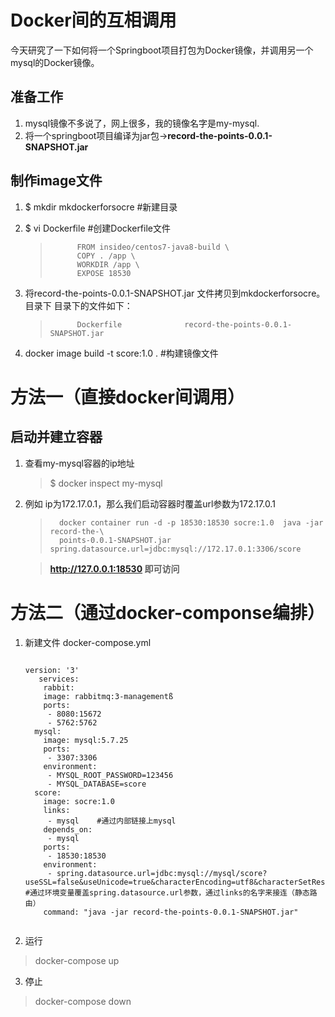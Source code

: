 # Docker间的互相调用

今天研究了一下如何将一个Springboot项目打包为Docker镜像，并调用另一个mysql的Docker镜像。



## 准备工作
1.	mysql镜像不多说了，网上很多，我的镜像名字是my-mysql.
2. 将一个springboot项目编译为jar包->**record-the-points-0.0.1-SNAPSHOT.jar**

## 制作image文件
1.  $	mkdir mkdockerforsocre  #新建目录
2.  $	vi Dockerfile       #创建Dockerfile文件
			
	>			FROM insideo/centos7-java8-build \
	>			COPY . /app \
	>			WORKDIR /app \
	>			EXPOSE 18530 
			
3. 将record-the-points-0.0.1-SNAPSHOT.jar 文件拷贝到mkdockerforsocre。目录下
目录下的文件如下：

	>     		Dockerfile				record-the-points-0.0.1-SNAPSHOT.jar


4. docker image build -t score:1.0 .   #构建镜像文件



# 方法一（直接docker间调用）

##  启动并建立容器

1. 查看my-mysql容器的ip地址

	>  $ docker  inspect my-mysql

2. 例如 ip为172.17.0.1，那么我们启动容器时覆盖url参数为172.17.0.1

	>		docker container run -d -p 18530:18530 socre:1.0  java -jar record-the-\
	>		points-0.0.1-SNAPSHOT.jar  spring.datasource.url=jdbc:mysql://172.17.0.1:3306/score

	>**http://127.0.0.1:18530  即可访问**


# 方法二（通过docker-componse编排）
1. 新建文件 docker-compose.yml

	> ```
	   version: '3'
		  services:
	       rabbit:
	       image: rabbitmq:3-managementß
	       ports:
	        - 8080:15672
	        - 5762:5762
	     mysql:
	       image: mysql:5.7.25
	       ports:
	        - 3307:3306
	       environment:
	        - MYSQL_ROOT_PASSWORD=123456
	        - MYSQL_DATABASE=score
	     score:
	       image: socre:1.0
	       links:
	        - mysql    #通过内部链接上mysql
	       depends_on:
	        - mysql
	       ports:
	        - 18530:18530
	       environment:
	        - spring.datasource.url=jdbc:mysql://mysql/score?useSSL=false&useUnicode=true&characterEncoding=utf8&characterSetResults=utf8&autoReconnect=true&failOverReadOnly=false   #通过环境变量覆盖spring.datasource.url参数，通过links的名字来接连（静态路由）
	       command: "java -jar record-the-points-0.0.1-SNAPSHOT.jar"
	>```

2. 运行
> 	docker-compose up

3. 停止
> 	docker-compose down
